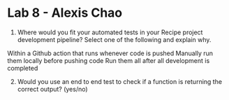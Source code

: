 # Lab 8 - Alexis Chao

1) Where would you fit your automated tests in your Recipe project development pipeline? Select one of the following and explain why.

Within a Github action that runs whenever code is pushed 
Manually run them locally before pushing code
Run them all after all development is completed

2) Would you use an end to end test to check if a function is returning the correct output? (yes/no)
